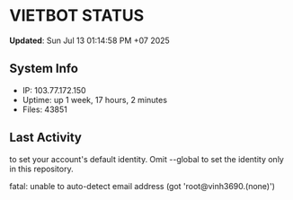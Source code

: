 # VIETBOT STATUS
**Updated**: Sun Jul 13 01:14:58 PM +07 2025

## System Info
- IP: 103.77.172.150
- Uptime: up 1 week, 17 hours, 2 minutes
- Files: 43851

## Last Activity

to set your account's default identity.
Omit --global to set the identity only in this repository.

fatal: unable to auto-detect email address (got 'root@vinh3690.(none)')

